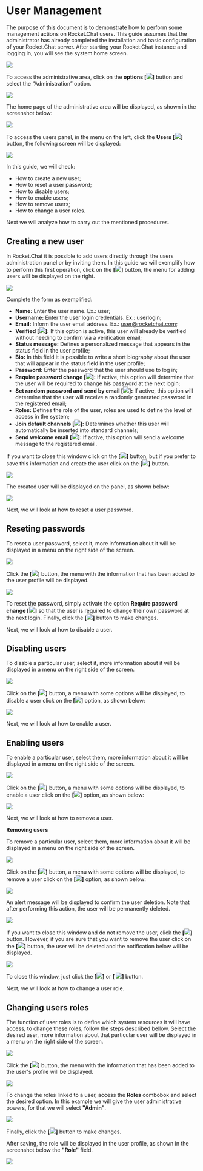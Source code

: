 # User Management

The purpose of this document is to demonstrate how to perform some management actions on Rocket.Chat users. 
This guide assumes that the administrator has already completed the installation and basic configuration of your Rocket.Chat server.
After starting your Rocket.Chat instance and logging in, you will see the system home screen.

  ![](img/HomeScreen.png)

To access the administrative area, click on the **options [![](img/BtnOptions.png)]** button and select the “Administration” option.

 ![](img/HomeScreenAdminOpt.png)

The home page of the administrative area will be displayed, as shown in the screenshot below:

 ![](img/AdminArea.png)

To access the users panel, in the menu on the left, click the **Users [![](img/BtnUsers.png)]** button, the following screen will be displayed:

  ![](img/AdminAreaUsers.png)

In this guide, we will check:

- How to create a new user;
- How to reset a user password;
- How to disable users;
- How to enable users;
- How to remove users;
- How to change a user roles.

Next we will analyze how to carry out the mentioned procedures.

## Creating a new user

In Rocket.Chat it is possible to add users directly through the users administration panel or by inviting them. In this guide we will exemplify how to perform this first operation, click on the **[![](img/BtnNew.png)]** button, the menu for adding users will be displayed on the right.

  ![](img/AdminAreaUsersAdd.png)

Complete the form as exemplified:

- **Name:** Enter the user name. Ex.: user; 
- **Username:** Enter the user login credentials. Ex.: userlogin;
- **Email:** Inform the user email address. Ex.: user@rocketchat.com;
- **Verified [![](img/BtnEnabled.png)]:**  If this option is active, this user will already be verified without needing to confirm via a verification email;
- **Status message:** Defines a personalized message that appears in the status field in the user profile;
- **Bio:** In this field it is possible to write a short biography about the user that will appear in the status field in the user profile;
- **Password:** Enter the password that the user should use to log in;
- **Require password change [![](img/BtnEnabled.png)]:** If active, this option will determine that the user will be required to change his password at the next login;
- **Set random password and send by email [![](img/BtnEnabled.png)]:** If active, this option will determine that the user will receive a randomly generated password in the registered email;
- **Roles:** Defines the role of the user, roles are used to define the level of access in the system;
- **Join default channels [![](img/BtnEnabled.png)]:** Determines whether this user will automatically be inserted into standard channels;
- **Send welcome email [![](img/BtnEnabled.png)]:** If active, this option will send a welcome message to the registered email.

If you want to close this window click on the **[![](img/BtnCancel.png)]** button, but if you prefer to save this information and create the user click on the **[![](img/btnSave.png)]** button.

  ![](img/AddUser.png)
 
The created user will be displayed on the panel, as shown below:

  ![](img/AdminAreaUsersAdded.png)
 
Next, we will look at how to reset a user password.

## Reseting passwords

To reset a user password, select it, more information about it will be displayed in a menu on the right side of the screen.

 ![](img/AdminAreaUsersAdded.png)

Click the **[![](img/btnEdit.png)]** button, the menu with the information that has been added to the user profile will be displayed.

 ![](img/EditUsers.png)

To reset the password, simply activate the option **Require password change [![](img/BtnEnabled.png)]** so that the user is required to change their own password at the next login.
Finally, click the **[![](img/btnSave.png)]** button to make changes.

Next, we will look at how to disable a user.

## Disabling users

To disable a particular user, select it, more information about it will be displayed in a menu on the right side of the screen.

  ![](img/AdminAreaUsersUserInfo.png)

Click on the **[![](img/BtnOptionsLight.png)]** button, a menu with some options will be displayed, to disable a user click on the **[![](img/BtnDeactivate.png)]** option, as shown below:

  ![](img/OptDeactivate.png)

Next, we will look at how to enable a user.

## Enabling users

To enable a particular user, select them, more information about it will be displayed in a menu on the right side of the screen.

 ![](img/AdminAreaUsersUserInfo.png)

Click on the **[![](img/BtnOptionsLight.png)]** button, a menu with some options will be displayed, to enable a user click on the **[![](img/BtnActivate.png)]** option, as shown below:

  ![](img/OptActivate.png)

Next, we will look at how to remove a user.

**Removing users**

To remove a particular user, select them, more information about it will be displayed in a menu on the right side of the screen.

 ![](img/AdminAreaUsersUserInfo.png)

Click on the **[![](img/BtnOptionsLight.png)]** button, a menu with some options will be displayed, to remove a user click on the **[![](img/BtnDelete.png)]** option, as shown below:

  ![](img/OptDelete.png)

An alert message will be displayed to confirm the user deletion. Note that after performing this action, the user will be permanently deleted.

  ![](img/AreYouSureMsg.png)

If you want to close this window and do not remove the user, click the **[![](img/BtnCancel.png)]** button. However, if you are sure that you want to remove the user click on the **[![](img/BtnDelete2.png)]** button, the user will be deleted and the notification below will be displayed.

  ![](img/DeletedMsg.png)

To close this window, just click the **[![](img/BtnOk.png)]** or **[ ![](img/BtnX.png)]** button.

Next, we will look at how to change a user role.

## Changing users roles

The function of user roles is to define which system resources it will have access, to change these roles, follow the steps described bellow.
Select the desired user, more information about that particular user will be displayed in a menu on the right side of the screen.

 ![](img/AdminAreaUsersUserInfo.png)

Click the **[![](img/btnEdit.png)]** button, the menu with the information that has been added to the user's profile will be displayed.

  ![](img/EditUsers.png)

To change the roles linked to a user, access the **Roles** combobox and select the desired option. In this example we will give the user administrative powers, for that we will select **"Admin"**.

  ![](img/Roles.png)

Finally, click the **[![](img/btnSave.png)]** button to make changes.

After saving, the role will be displayed in the user profile, as shown in the screenshot below the **"Role"** field.

   ![](img/UsersInfoRoles.png)

